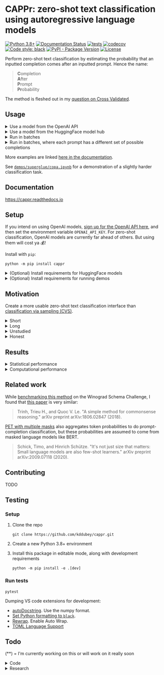 # CAPPr: zero-shot text classification using autoregressive language models

[![Python 3.8+](https://img.shields.io/badge/python-3.8+-blue.svg)](https://www.python.org/downloads/release/python-380/)
[![Documentation Status](https://readthedocs.org/projects/cappr/badge/?version=latest)](https://cappr.readthedocs.io/en/latest/?badge=latest)
[![tests](https://github.com/kddubey/cappr/actions/workflows/test.yml/badge.svg)](https://github.com/kddubey/cappr/actions/workflows/test.yml)
[![codecov](https://codecov.io/gh/kddubey/cappr/branch/main/graph/badge.svg?token=NYIL076PSM)](https://codecov.io/gh/kddubey/cappr)
[![Code style: black](https://img.shields.io/badge/code%20style-black-000000.svg)](https://github.com/psf/black)
[![PyPI - Package Version](https://img.shields.io/pypi/v/cappr?logo=pypi&style=flat&color=orange)](https://pypi.org/project/cappr/)
[![License](https://img.shields.io/badge/License-Apache_2.0-blue.svg)](https://opensource.org/licenses/Apache-2.0)

Perform zero-shot text classification by estimating the probability that an inputted
completion comes after an inputted prompt. Hence the name:

> **C**ompletion<br>
  **A**fter<br>
  **P**rompt<br>
  **Pr**obability<br>

The method is fleshed out in my [question on Cross Validated](https://stats.stackexchange.com/q/601159/337906).


## Usage

<details>
<summary>Use a model from the OpenAI API</summary>

Specifically, this model must be compatible with the
[/v1/completions](https://platform.openai.com/docs/models/model-endpoint-compatibility)
endpoint.

Let's classify
[this sentiment example](https://platform.openai.com/docs/guides/completion/classification)
from the OpenAI text completion docs.

```python
from cappr.openai.classify import predict

tweet = 'I loved the new Batman movie!'
prompt = f'Tweet: {tweet}\nSentiment:'

class_names = ('positive', 'neutral', 'negative')
# optional: let's supply a prior distribution over the classes
prior       = (   1/8    ,    1/8   ,     3/4   )

preds = predict(prompts=[prompt],
                completions=class_names,
                model='text-ada-001',
                prior=prior)
preds
# ['positive']
```
</details>

<details>
<summary>Use a model from the HuggingFace model hub</summary>

Specifically, this model must be able to be loaded using
`transformers.AutoModelForCausalLM.from_pretrained(model)`.

Smaller LMs may not work well. But there will likely be better ones in the hub soon.

```python
from cappr.huggingface.classify import predict

prompt = 'Which planet is closer to the Sun: Mercury or Earth?'

class_names = ('Mercury', 'Earth')
prior = None  # uniform prior

preds = predict(prompts=[prompt],
                completions=class_names,
                model='gpt2',
                prior=prior)
preds
# ['Mercury']
```
</details>

<details>
<summary>Run in batches</summary>

Let's use `huggingface` for this example cuz it's free. And let's predict probabilities
instead of the class.

```python
from cappr.huggingface.classify import predict_proba

prompts = [
    'Stephen Curry is a',
    'Martina Navratilova was a',
    "Dexter, from the TV Series Dexter's Laboratory, is a",
    'LeBron James is a',    
]

# each of the prompts could be completed with one of these:
class_names = (
    'basketball player',
    'tennis player',
    'scientist'
)

prior = (
    1/6,  # few
    1/6,  # few
    2/3   # there are more
)

pred_probs = predict_proba(prompts=prompts,
                           completions=class_names,
                           model='gpt2',
                           batch_size=32,  # whatever fits on your CPU/GPU
                           prior=prior)

# pred_probs[i,j] = probability that prompts[i] is classified as class_names[j]
print(pred_probs.round(1))
# [[0.5 0.3 0.2]
#  [0.3 0.6 0.2]
#  [0.1 0.1 0.8]
#  [0.8 0.2 0. ]]

# for each prompt, which completion is most likely?
pred_class_idxs = pred_probs.argmax(axis=1)
print([class_names[pred_class_idx] for pred_class_idx in pred_class_idxs])
# ['basketball player',
#  'tennis player',
#  'scientist',
#  'basketball player']
```
</details>

<details>
<summary>Run in batches, where each prompt has a different set of possible completions
</summary>

Again, let's use `huggingface` to predict probabilities. And this time, let's pass in an 
instantiated model and tokenizer instead of its name. That way, the model isn't
re-loaded every time you wanna use it.

```python
import numpy as np
from transformers import AutoModelForCausalLM, AutoTokenizer

from cappr import Example
from cappr.huggingface.classify import predict_proba_examples

examples = [
    Example(prompt='Jodie Foster played',
            completions=('Clarice Starling', 'Trinity in The Matrix')),
    Example(prompt='Batman, from Batman: The Animated Series, was played by',
            completions=('Pete Holmes', 'Kevin Conroy', 'Spongebob!'),
            prior=      (     1/3      ,      2/3     ,      0      ))
]

model_name = 'gpt2'
model = AutoModelForCausalLM.from_pretrained(model_name)
tokenizer = AutoTokenizer.from_pretrained(model_name)
pred_probs = predict_proba_examples(examples,
                                    model_and_tokenizer=(model, tokenizer))

# pred_probs[i][j] = probability that examples[i].prompt is classified as
# examples[i].completions[j]
print([example_pred_probs.round(2)
       for example_pred_probs in pred_probs])
# [array([0.7, 0.3]),
#  array([0.03, 0.97, 0.  ])]

# for each example, which completion is most likely?
pred_class_idxs = [np.argmax(example_pred_probs)
                   for example_pred_probs in pred_probs]
print([example.completions[pred_class_idx]
       for example, pred_class_idx in zip(examples, pred_class_idxs)])
# ['Clarice Starling',
#  'Kevin Conroy']
```
</details>

More examples are linked [here in the
documentation](https://cappr.readthedocs.io/en/latest/5_examples.html).

See
[`demos/superglue/copa.ipynb`](https://github.com/kddubey/cappr/blob/main/demos/superglue/copa.ipynb)
for a demonstration of a slightly harder classification task.


## Documentation

https://cappr.readthedocs.io


## Setup

If you intend on using OpenAI models, [sign up for the OpenAI API
here](https://platform.openai.com/signup), and then set the environment variable
`OPENAI_API_KEY`. For zero-shot classification, OpenAI models are currently far ahead of
others. But using them will cost ya 💰!

Install with `pip`:

```
python -m pip install cappr
```

<details>
<summary>(Optional) Install requirements for HuggingFace models</summary>

```
python -m pip install cappr[hf]
```
</details>

<details>
<summary>(Optional) Install requirements for running demos</summary>

```
python -m pip install cappr[demos]
```
</details>


## Motivation

Create a more usable zero-shot text classification interface than
[classification via sampling (CVS)](https://platform.openai.com/docs/guides/completion/classification).

<details>
<summary>Short</summary>

With CVS, your job is to write up your classification task in a `prompt` string, and
then write custom code to post-process arbitrary `completion`/output strings.

With CAPPr, your job starts and stops at writing up your classification task as a
`{prompt}{end_of_prompt}{completion}` string.
</details>

<details>
<summary>Long</summary>

Please see [this page of the
documentation](https://cappr.readthedocs.io/en/latest/2_motivation.html).

</details>

<details>
<summary>Unstudied</summary>

I'm curious to see how much easier estimation/discrimination is than generation. In
[`demos/superglue/copa.ipynb`](https://github.com/kddubey/cappr/blob/main/demos/superglue/copa.ipynb),
CVS using OpenAI's `text-curie-001` is less than 50% accurate, while CAPPr is 80%
accurate.

</details>

<details>
<summary>Honest</summary>

Keep myself busy

</details>


## Results

<details>
<summary>
Statistical performance
</summary>

Not too shabby. TODO: summary table comparing CVS vs. CAPPr vs. few-shot methods like
SetFit and PET.

[2 SuperGLUE datasets](https://github.com/kddubey/cappr/blob/main/demos/superglue)

[RAFT zero-shot training sets](https://github.com/kddubey/cappr/blob/main/demos/raft)
</details>


<details>
<summary>
Computational performance
</summary>

One concern was that CAPPr requires as many `model()` calls as there are classes. But in
the CAPPr scheme, we can simply cache each attention block's keys and values for the
prompts. This feature is already supported by `AutoModelForCausalLM`s. See [this
code](https://github.com/kddubey/cappr/blob/main/src/cappr/huggingface/classify.py) for
the implementation. Note that this caching is not implemented for OpenAI models, as I
can't control their backend. **This means that when running `cappr.openai` functions,
you'll be on the *cappr (slow)* line** :-(

![](/docs/source/_static/scaling_classes/batch_size_32.png)

*Figure 1: [COPA](https://people.ict.usc.edu/~gordon/copa.html) dataset, repeating the
choices to simulate multi-class classification tasks. [GPT-2
(small)](https://huggingface.co/gpt2) was run on a Tesla K80 GPU (whatever was free in
Google Colab in March 2023). 96 classification inputs were processed in batches of size
32. Each point in the graph is a median of 5 runs. For classification via sampling
(CVS), exactly 4 tokens were generated for each prompt, which is the number of tokens in
`'\n\nAnswer A'`. 1-token times are also shown. But for COPA (and other multiple-choice
style prompts), that may result in lower zero-shot accuracy, as most of the sampled
choices come after the first token.*

See the [`demos/computational_analysis.ipynb`
notebook](https://github.com/kddubey/cappr/blob/main/demos/computational_analysis.ipynb).

</details>


## Related work

While [benchmarking this
method](https://github.com/kddubey/cappr/blob/main/demos/superglue/wsc.ipynb) on the
Winograd Schema Challenge, I found that [this paper](https://arxiv.org/abs/1806.02847)
is very similar:

> Trinh, Trieu H., and Quoc V. Le. "A simple method for commonsense reasoning." arXiv
> preprint arXiv:1806.02847 (2018).

[PET with multiple masks](https://arxiv.org/abs/2009.07118) also aggregates token
probabilities to do prompt-completion classification, but these probabilities are
assumed to come from masked language models like BERT.

> Schick, Timo, and Hinrich Schütze. "It's not just size that matters: Small language
> models are also few-shot learners." arXiv preprint arXiv:2009.07118 (2020).


## Contributing

TODO


## Testing

### Setup

1. Clone the repo

   ```
   git clone https://github.com/kddubey/cappr.git
   ```

2. Create a new Python 3.8+ environment

3. Install this package in editable mode, along with development requirements

   ```
   python -m pip install -e .[dev]
   ```

### Run tests

```
pytest
```

Dumping VS code extensions for development:
  * [autoDocstring](https://marketplace.visualstudio.com/items?itemName=njpwerner.autodocstring).
  Use the numpy format.
  * [Set Python formatting to
    `black`](https://dev.to/adamlombard/how-to-use-the-black-python-code-formatter-in-vscode-3lo0).
  * [Rewrap](https://stkb.github.io/Rewrap/). Enable Auto Wrap.
  * [TOML Language
    Support](https://marketplace.visualstudio.com/items?itemName=be5invis.toml)


## Todo

(**) = I'm currently working on this or will work on it really soon

<details>
<summary>Code</summary>

- [ ] Testing
  - [ ] Increase test cases
  - [ ] Some more standardization b/t openai and huggingface tests
  - [x] Add code coverage badge to look cool
  - [ ] Test input checks
- [x] Small CPU speed-ups
  - [x] For constant-completions input, vectorize `agg_log_probs`
  - [x] For `examples` input, if # completions per prompt is constant, vectorize
  `posterior_prob`
- [ ] Make progress bars optional, since inference often isn't batched
- [ ] Factor out input checks (on prompts and completions)
- [x] De-automate overzealous auto-docstring stuff :-(
- [ ] HuggingFace `transformers.AutoModelForCausalLM`
  - [x] Optimize backend to enable greater scaling wrt # completions/classes
  - [x] Get it working on single-GPU, check that it's faster than sampling assuming
  batching
    - [ ] Get to the bottom of why it's slower w/o batching
  - [ ] Allow non-`' '` `end_of_prompt`! I'll have to go back to the drawing board I
  think
  - [ ] Consider batchifying the completions again, since they technically don't go in
  batches of `batch_size`; the actual batch size is the sum of the number of completions
  corresponding to the batch of prompts! Not a huge memory issue I think b/c completions
  are usually half as long. But it should be configurable at the very least.
  - [ ] Factor out repeated code b/t `classify` and `classify_no_cache`
  - [ ] Support [Inference
    Endpoints](https://huggingface.co/docs/inference-endpoints/index)?
  - [ ] Support TensorFlow models if it's easy
  - [ ] Support priming, as in: cache it
- [x] (for me) Auto-enforced code formatting b/c it's getting time-consuming
- [ ] Allow for multi-label classification
  - [ ] Pass `normalize` as an argument to predict_proba functions
  - [ ] For `huggingface`, add note that you'll get faster results by passing all
  labels at once (assuming prompt is identical for each label)
- [ ] Create a notebook template
- [ ] Fill in missing or non-numpy docstrings
</details>

<details>
<summary>Research</summary>

Evaluate on more datasets, and understand its relative advantages and disadvantages vs
other classification methods.

- [ ] RAFT benchmark
  - [x] Zero-shot training scores
  - [ ] Submit zero-shot test predictions
  - [ ] Few-shot (priming) training scores
  - [ ] Submit few-shot test predictions
- [ ] Create a user guide, build a table of results comparing competing approaches on
statistical performance, cost, and computation
- [ ] Make a computational comparison to sampling
  - [x] Assume I have full freedom to decide how inference works. Demo w/
  GPT-2. Process inputs in batches.
  - [ ] Process inputs 1-by-1
- [ ] More SuperGLUE tasks?
  - [ ] Re-run COPA demo w/ left-stripped completions (there are a few which aren't)
- [ ] Calibration
  - [ ] Is the prior actually effective? Downsample and see
  - [ ] curves
- [ ] Compare against few-shot embeddings
- [ ] Finetune smaller, cheaper model and compare against zero-shot w/ davinci
  - [ ] e.g., GPT-2 from huggingface, `text-ada-001`
  - [ ] Again, compare against sampling
- [ ] Evaluate a bigger model like GPT-J
- [ ] Evaluate different aggregation functions. Currently taking mean, but
there was no good theory for that
- [ ] A bit ambitious: support insertion and backwards-completion. Quite ambitious b/c
manipulating position IDs isn't sufficient (I think).
</details>
